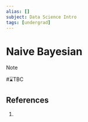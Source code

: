 ```yaml
---
alias: []
subject: Data Science Intro
tags: [undergrad]
---
```

# Naive Bayesian

>[!note]
> #⌛TBC 

## References
1. 